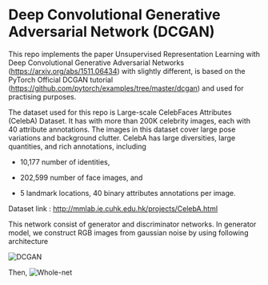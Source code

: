 # Deep Convolutional Generative Adversarial Network (DCGAN)

This repo implements the paper Unsupervised Representation Learning with Deep Convolutional Generative Adversarial Networks (https://arxiv.org/abs/1511.06434) with slightly different, is based on the PyTorch Official DCGAN tutorial
(https://github.com/pytorch/examples/tree/master/dcgan) and used for practising purposes.

The dataset used for this repo is Large-scale CelebFaces Attributes (CelebA) Dataset. It has with more than 200K celebrity images, each with 40 attribute annotations. The images in this dataset cover large pose variations and background clutter. CelebA has large diversities, large quantities, and rich annotations, including

 * 10,177 number of identities,

 * 202,599 number of face images, and

 * 5 landmark locations, 40 binary attributes annotations per image.
 
 Dataset link :  http://mmlab.ie.cuhk.edu.hk/projects/CelebA.html
 
 
 This network consist of generator and discriminator networks. In generator model, we construct RGB images from gaussian noise by using following architecture
 

 ![DCGAN](https://user-images.githubusercontent.com/53329652/105554380-48fbec80-5d18-11eb-80d1-6551d7e943ea.png)
 
 
 
 Then, 
 ![Whole-net](https://user-images.githubusercontent.com/53329652/105555102-bc522e00-5d19-11eb-84fb-ffd75c0d3008.png)
 
